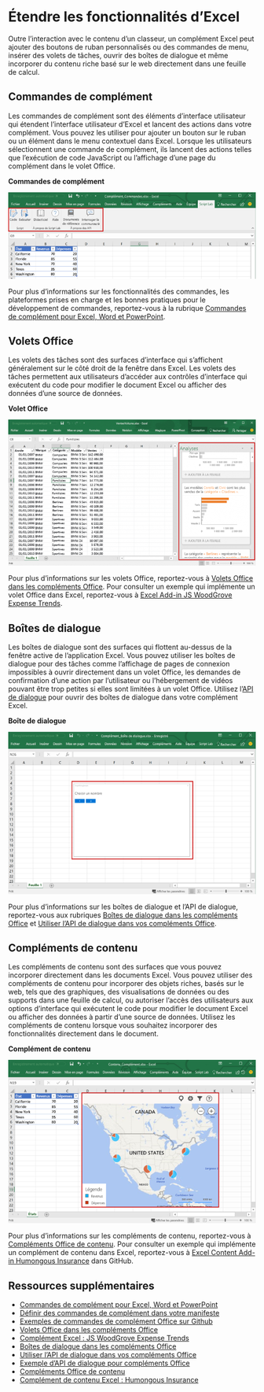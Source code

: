 # <a name="extend-excel-functionality"></a>Étendre les fonctionnalités d’Excel

Outre l’interaction avec le contenu d’un classeur, un complément Excel peut ajouter des boutons de ruban personnalisés ou des commandes de menu, insérer des volets de tâches, ouvrir des boîtes de dialogue et même incorporer du contenu riche basé sur le web directement dans une feuille de calcul.

## <a name="add-in-commands"></a>Commandes de complément

Les commandes de complément sont des éléments d’interface utilisateur qui étendent l’interface utilisateur d’Excel et lancent des actions dans votre complément. Vous pouvez les utiliser pour ajouter un bouton sur le ruban ou un élément dans le menu contextuel dans Excel. Lorsque les utilisateurs sélectionnent une commande de complément, ils lancent des actions telles que l’exécution de code JavaScript ou l’affichage d’une page du complément dans le volet Office. 

**Commandes de complément**

![Commandes de complément dans Excel](../images/Excel_add-in_commands_Script-Lab.png)

Pour plus d’informations sur les fonctionnalités des commandes, les plateformes prises en charge et les bonnes pratiques pour le développement de commandes, reportez-vous à la rubrique [Commandes de complément pour Excel, Word et PowerPoint](../design/add-in-commands.md).

## <a name="task-panes"></a>Volets Office

Les volets des tâches sont des surfaces d’interface qui s’affichent généralement sur le côté droit de la fenêtre dans Excel. Les volets des tâches permettent aux utilisateurs d’accéder aux contrôles d’interface qui exécutent du code pour modifier le document Excel ou afficher des données d’une source de données. 

**Volet Office**

![Complément du volet Office dans Excel](../images/Excel_add-in_task_pane_Insights.png)

Pour plus d’informations sur les volets Office, reportez-vous à [Volets Office dans les compléments Office](../design/task-pane-add-ins.md). Pour consulter un exemple qui implémente un volet Office dans Excel, reportez-vous à [Excel Add-in JS WoodGrove Expense Trends](https://github.com/OfficeDev/Excel-Add-in-WoodGrove-Expense-Trends).

## <a name="dialog-boxes"></a>Boîtes de dialogue

Les boîtes de dialogue sont des surfaces qui flottent au-dessus de la fenêtre active de l’application Excel. Vous pouvez utiliser les boîtes de dialogue pour des tâches comme l’affichage de pages de connexion impossibles à ouvrir directement dans un volet Office, les demandes de confirmation d’une action par l’utilisateur ou l’hébergement de vidéos pouvant être trop petites si elles sont limitées à un volet Office. Utilisez l’[API de dialogue](../../reference/shared/officeui.md) pour ouvrir des boîtes de dialogue dans votre complément Excel.

**Boîte de dialogue**

![Boîte de dialogue de complément dans Excel](../images/Excel_add-in_dialog_choose-number.png)

Pour plus d’informations sur les boîtes de dialogue et l’API de dialogue, reportez-vous aux rubriques [Boîtes de dialogue dans les compléments Office](../design/dialog-boxes.md) et [Utiliser l’API de dialogue dans vos compléments Office](../develop/dialog-api-in-office-add-ins.md).

## <a name="content-add-ins"></a>Compléments de contenu

Les compléments de contenu sont des surfaces que vous pouvez incorporer directement dans les documents Excel. Vous pouvez utiliser des compléments de contenu pour incorporer des objets riches, basés sur le web, tels que des graphiques, des visualisations de données ou des supports dans une feuille de calcul, ou autoriser l’accès des utilisateurs aux options d’interface qui exécutent le code pour modifier le document Excel ou afficher des données à partir d’une source de données. Utilisez les compléments de contenu lorsque vous souhaitez incorporer des fonctionnalités directement dans le document.

**Complément de contenu**

![Complément de contenu dans Excel](../images/Excel_add-in_content_map.png)

Pour plus d’informations sur les compléments de contenu, reportez-vous à [Compléments Office de contenu](../design/content-add-ins.md). Pour consulter un exemple qui implémente un complément de contenu dans Excel, reportez-vous à [Excel Content Add-in Humongous Insurance](https://github.com/OfficeDev/Excel-Content-Add-in-Humongous-Insurance) dans GitHub.

## <a name="additional-resources"></a>Ressources supplémentaires

- [Commandes de complément pour Excel, Word et PowerPoint](../design/add-in-commands.md)
- [Définir des commandes de complément dans votre manifeste](../develop/define-add-in-commands.md)
- [Exemples de commandes de complément Office sur Github](https://github.com/OfficeDev/Office-Add-in-Commands-Samples/)
- [Volets Office dans les compléments Office](../design/task-pane-add-ins.md)
- [Complément Excel : JS WoodGrove Expense Trends](https://github.com/OfficeDev/Excel-Add-in-WoodGrove-Expense-Trends)
- [Boîtes de dialogue dans les compléments Office](../design/dialog-boxes.md)
- [Utiliser l’API de dialogue dans vos compléments Office](../develop/dialog-api-in-office-add-ins.md)
- [Exemple d’API de dialogue pour compléments Office](https://github.com/OfficeDev/Office-Add-in-Dialog-API-Simple-Example)
- [Compléments Office de contenu](../design/content-add-ins.md)
- [Complément de contenu Excel : Humongous Insurance](https://github.com/OfficeDev/Excel-Content-Add-in-Humongous-Insurance)
